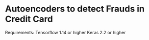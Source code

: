 # Autoencoders to detect Frauds in Credit Card

Requirements:
Tensorflow 1.14 or higher
Keras 2.2 or higher

